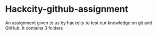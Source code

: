 # Hackcity-github-assignment
An assignment given to us by hackcity to test our knowledge on git and GitHub.
It contains 3 folders
